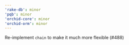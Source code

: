```yaml
---
'rake-db': minor
'pqb': minor
'orchid-core': minor
'orchid-orm': minor
---
```


Re-implement `chain` to make it much more flexible (#488)
